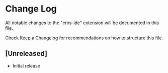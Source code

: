 # Change Log

All notable changes to the "cros-ide" extension will be documented in this file.

Check [Keep a Changelog](http://keepachangelog.com/) for recommendations on how to structure this file.

## [Unreleased]

- Initial release
